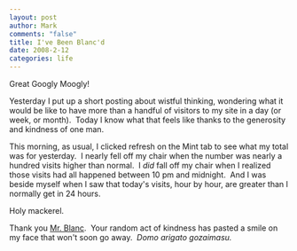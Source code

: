 ```yaml
--- 
layout: post
author: Mark
comments: "false"
title: I've Been Blanc'd
date: 2008-2-12
categories: life
---
```

Great Googly Moogly!

Yesterday I put up a short posting about wistful thinking, wondering what it would be like to have more than a handful of visitors to my site in a day (or week, or month).  Today I know what that feels like thanks to the generosity and kindness of one man.

This morning, as usual, I clicked refresh on the Mint tab to see what my total was for yesterday.  I nearly fell off my chair when the number was nearly a hundred visits higher than normal.  I <em>did </em>fall off my chair when I realized those visits had all happened between 10 pm and midnight.  And I was beside myself when I saw that today's visits, hour by hour, are greater than I normally get in 24 hours.

Holy mackerel.

Thank you <a href="http://shawnblanc.net" title="Shawn Blanc">Mr. Blanc</a>.  Your random act of kindness has pasted a smile on my face that won't soon go away.  <em>Domo arigato gozaimasu. </em>
